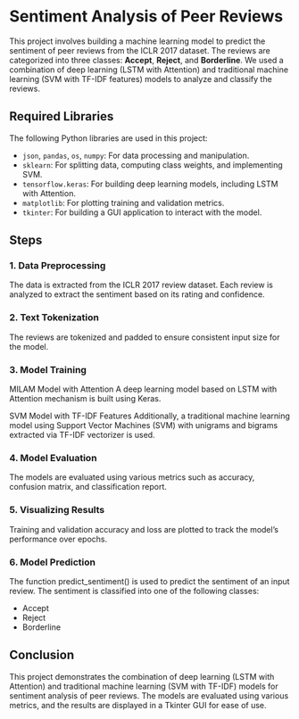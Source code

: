 # Sentiment Analysis of Peer Reviews

This project involves building a machine learning model to predict the sentiment of peer reviews from the ICLR 2017 dataset. The reviews are categorized into three classes: **Accept**, **Reject**, and **Borderline**. We used a combination of deep learning (LSTM with Attention) and traditional machine learning (SVM with TF-IDF features) models to analyze and classify the reviews.

## Required Libraries

The following Python libraries are used in this project:

- `json`, `pandas`, `os`, `numpy`: For data processing and manipulation.
- `sklearn`: For splitting data, computing class weights, and implementing SVM.
- `tensorflow.keras`: For building deep learning models, including LSTM with Attention.
- `matplotlib`: For plotting training and validation metrics.
- `tkinter`: For building a GUI application to interact with the model.

## Steps

### 1. Data Preprocessing
The data is extracted from the ICLR 2017 review dataset. Each review is analyzed to extract the sentiment based on its rating and confidence.


### 2. Text Tokenization
The reviews are tokenized and padded to ensure consistent input size for the model.

### 3. Model Training
MILAM Model with Attention
A deep learning model based on LSTM with Attention mechanism is built using Keras.

SVM Model with TF-IDF Features
Additionally, a traditional machine learning model using Support Vector Machines (SVM) with unigrams and bigrams extracted via TF-IDF vectorizer is used.


### 4. Model Evaluation
The models are evaluated using various metrics such as accuracy, confusion matrix, and classification report.

### 5. Visualizing Results
Training and validation accuracy and loss are plotted to track the model’s performance over epochs.

### 6. Model Prediction
The function predict_sentiment() is used to predict the sentiment of an input review. The sentiment is classified into one of the following classes:

- Accept
- Reject
- Borderline

## Conclusion
This project demonstrates the combination of deep learning (LSTM with Attention) and traditional machine learning (SVM with TF-IDF) models for sentiment analysis of peer reviews. The models are evaluated using various metrics, and the results are displayed in a Tkinter GUI for ease of use.


